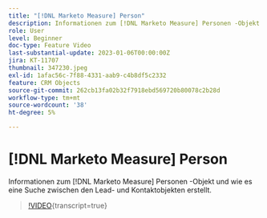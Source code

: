 ```yaml
---
title: "[!DNL Marketo Measure] Person"
description: Informationen zum [!DNL Marketo Measure] Personen -Objekt und wie es eine Suche zwischen den Lead- und Kontaktobjekten erstellt.
role: User
level: Beginner
doc-type: Feature Video
last-substantial-update: 2023-01-06T00:00:00Z
jira: KT-11707
thumbnail: 347230.jpeg
exl-id: 1afac56c-7f88-4331-aab9-c4b8df5c2332
feature: CRM Objects
source-git-commit: 262cb13fa02b32f7918ebd569720b80078c2b28d
workflow-type: tm+mt
source-wordcount: '38'
ht-degree: 5%

---
```


# [!DNL Marketo Measure] Person

Informationen zum [!DNL Marketo Measure] Personen -Objekt und wie es eine Suche zwischen den Lead- und Kontaktobjekten erstellt.

>[!VIDEO](https://video.tv.adobe.com/v/347230/?learn=on){transcript=true}
